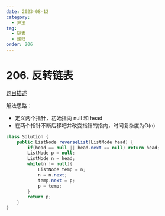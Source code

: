 ```yaml
---
date: 2023-08-12
category: 
  - 算法
tag: 
  - 链表
  - 递归
order: 206
---
```


# 206. 反转链表


<Badge text="简单" type="tip" vertical="middle" />

[题目描述](https://leetcode.cn/problems/reverse-linked-list/description/?envType=study-plan-v2&envId=leetcode-75)

解法思路：  
- 定义两个指针，初始指向 null 和 head 
- 在两个指针不断后移吧并改变指针的指向，时间复杂度为O(n)

```java
class Solution {
    public ListNode reverseList(ListNode head) {
        if(head == null || head.next == null) return head;
        ListNode p = null;
        ListNode n = head;
        while(n != null){
            ListNode temp = n;
            n = n.next;
            temp.next = p;
            p = temp;
        }
        return p;
    }
}
```